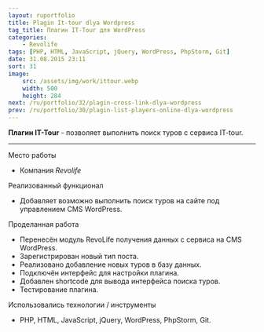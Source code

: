 ```yaml
---
layout: ruportfolio
title: Plagin It-tour dlya Wordpress
tag_title: Плагин IT-Tour для WordPress
categories:
    - Revolife
tags: [PHP, HTML, JavaScript, jQuery, WordPress, PhpStorm, Git]
date: 31.08.2015 23:11
sort: 31
image: 
    src: /assets/img/work/ittour.webp 
    width: 500
    height: 284
next: /ru/portfolio/32/plagin-cross-link-dlya-wordpress
prev: /ru/portfolio/30/plagin-list-players-online-dlya-wordpress
---
```


**Плагин IT-Tour** - позволяет выполнить поиск туров с сервиса IT-tour.

---

Место работы

* Компания _Revolife_

Реализованный функционал

* Добавляет возможно выполнить поиск туров на сайте под управлением CMS WordPress.

Проделанная работа

* Перенесён модуль RevoLife получения данных с сервиса на CMS WordPress.
* Зарегистрирован новый тип поста.
* Реализовано добавление новых туров в базу данных.
* Подключён интерфейс для настройки плагина.
* Добавлен shortcode для вывода интерфейса поиска туров.
* Тестирование плагина.

Использовались технологии / инструменты

* PHP, HTML, JavaScript, jQuery, WordPress, PhpStorm, Git.
